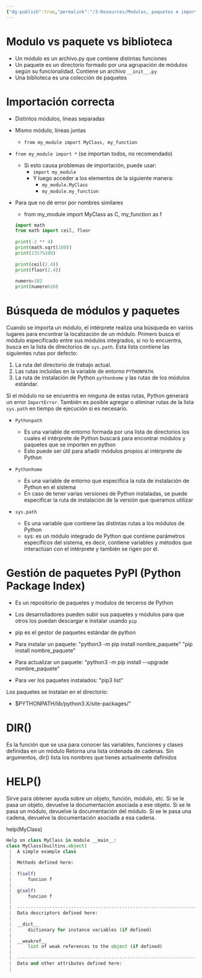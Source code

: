 ```yaml
---
{"dg-publish":true,"permalink":"/3-Resources/Modulos, paquetes e importación en python/","title":"Modulos, paquetes e importación en python","noteIcon":""}
---
```



# Modulo vs paquete vs biblioteca

- Un módulo es un archivo.py que contiene distintas funciones
- Un paquete es un directorio formado por una agrupación de módulos según su funcionalidad. Contiene un archivo `__init__.py`
- Una biblioteca es una colección de paquetes

# Importación correcta

- Distintos módulos, lineas separadas
- Mismo módulo, lineas juntas
	- `from my_module import MyClass, my_function`
- `from my_module import *`     (se importan todos, no recomendado)
	- Si esto causa problemas de importación, puede usar:
		- `import my_module`
		- Y luego acceder a los elementos de la siguiente manera:
			- `my_module.MyClass`
			- `my_module.my_function`
- Para que no dé error por nombres similares
	- from my_module import MyClass as C, my_function as f
	
	```python  
	import math  
	from math import ceil, floor  
	  
	print(-2 ** 4)  
	print(math.sqrt(100))  
	print(1357%100)  
	  
	print(ceil(2.4))  
	print(floor(2.4))  
	  
	numero=102  
	print(numero%10)
	```

# Búsqueda de módulos y paquetes

Cuando se importa un módulo, el intérprete realiza una búsqueda en varios lugares para encontrar la localización de un módulo.
Primero busca el módulo especificado entre sus módulos integrados, si no lo encuentra, busca en la lista de directorios de `sys.path`. Esta lista contiene las siguientes rutas por defecto:

1. La ruta del directorio de trabajo actual.
2. Las rutas incluidas en la variable de entorno `PYTHONPATH`.
3. La ruta de instalación de Python ``pythonhome`` y las rutas de los módulos estándar.

Si el módulo no se encuentra en ninguna de estas rutas, Python generará un error `ImportError`. También es posible agregar o eliminar rutas de la lista `sys.path` en tiempo de ejecución si es necesario.

- ``Pythonpath``
	- Es una variable de entorno formada por una lista de directorios los cuales el intérprete de Python buscará para encontrar módulos y paquetes que se importen en python
	- Esto puede ser útil para añadir módulos propios al intérprete de Python

- ``Pythonhome``
	- Es una variable de entorno que especifica la ruta de instalación de Python en el sistema
	- En caso de tener varias versiones de Python instaladas, se puede especificar la ruta de instalación de la versión que queramos utilizar

- ``sys.path``
	- Es una variable que contiene las distintas rutas a los módulos de Python
	- sys: es un módulo integrado de Python que contiene parámetros específicos del sistema, es decir, contiene variables y métodos que interactúan con el intérprete y también se rigen por él.

# Gestión de paquetes PyPI (Python Package Index)

- Es un repositorio de paquetes y modulos de terceros de Python
- Los desarrolladores pueden subir sus paquetes y módulos para que otros los puedan descargar e instalar usando ``pip``
- pip es el gestor de paquetes estándar de python

- Para instalar un paquete:
"python3 -m pip install nombre_paquete"
"pip install nombre_paquete"

- Para actualizar un paquete:
"python3 -m pip install --upgrade nombre_paquete"

- Para ver los paquetes instalados:
"pip3 list"

Los paquetes se instalan en el directorio:
- $PYTHONPATH/lib/python3.X/site-packages/"

# DIR()

Es la función que se usa para conocer las variables, funciones y clases definidas en un módulo
Retorna una lista ordenada de cadenas.
Sin argumentos, dir() lista los nombres que tienes actualmente definidos

# HELP()

Sirve para obtener ayuda sobre un objeto, función, módulo, etc. Si se le pasa un objeto, devuelve la documentación asociada a ese objeto. Si se le pasa un módulo, devuelve la documentación del módulo. Si se le pasa una cadena, devuelve la documentación asociada a esa cadena.

help(MyClass)

``` python
Help on class MyClass in module __main__:
class MyClass(builtins.object)
 |  A simple example class
 |  
 |  Methods defined here:
 |  
 |  f(self)
 |      funcion f
 |  
 |  g(self)
 |      funcion f
 |  
 |  ----------------------------------------------------------------------
 |  Data descriptors defined here:
 |  
 |  __dict__
 |      dictionary for instance variables (if defined)
 |  
 |  __weakref__
 |      list of weak references to the object (if defined)
 |  
 |  ----------------------------------------------------------------------
 |  Data and other attributes defined here:
 |  
```
